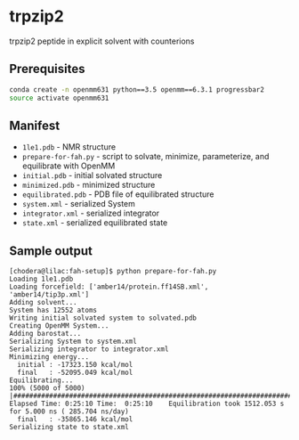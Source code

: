 # trpzip2

trpzip2 peptide in explicit solvent with counterions

## Prerequisites

```bash
conda create -n openmm631 python==3.5 openmm==6.3.1 progressbar2
source activate openmm631
```

## Manifest

* `1le1.pdb` - NMR structure
* `prepare-for-fah.py` - script to solvate, minimize, parameterize, and equilibrate with OpenMM
* `initial.pdb` - initial solvated structure
* `minimized.pdb` - minimized structure
* `equilibrated.pdb` - PDB file of equilibrated structure
* `system.xml` - serialized System
* `integrator.xml` - serialized integrator
* `state.xml` - serialized equilibrated state

## Sample output

```
[chodera@lilac:fah-setup]$ python prepare-for-fah.py 
Loading 1le1.pdb
Loading forcefield: ['amber14/protein.ff14SB.xml', 'amber14/tip3p.xml']
Adding solvent...
System has 12552 atoms
Writing initial solvated system to solvated.pdb
Creating OpenMM System...
Adding barostat...
Serializing System to system.xml
Serializing integrator to integrator.xml
Minimizing energy...
  initial : -17323.150 kcal/mol
  final   : -52095.049 kcal/mol
Equilibrating...
100% (5000 of 5000) |#################################################################################################################################################################################################################| Elapsed Time: 0:25:10 Time:  0:25:10    Equilibration took 1512.053 s for 5.000 ns ( 285.704 ns/day)
  final   : -35865.146 kcal/mol
Serializing state to state.xml
```
